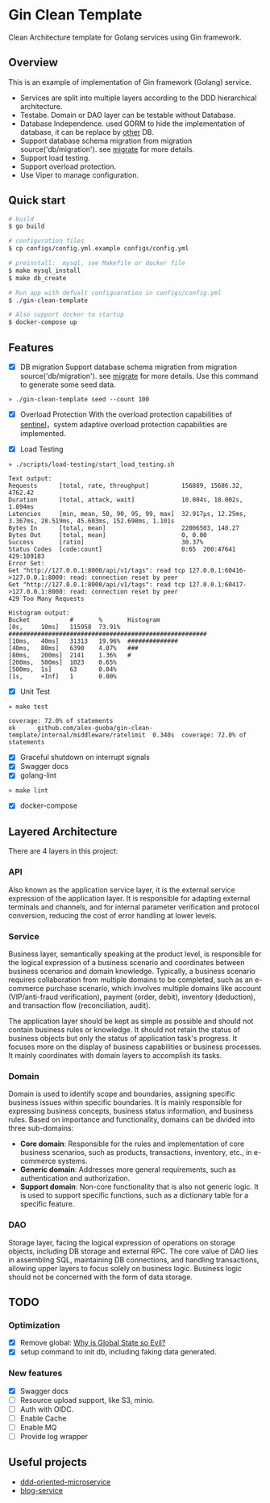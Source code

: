 
# Gin Clean Template

Clean Architecture template for Golang services using Gin framework.

## Overview 

This is an example of implementation of Gin framework (Golang) service.

- Services are split into multiple layers according to the DDD hierarchical architecture.
- Testabe. Domain or DAO layer can be testable without Database. 
- Database Independence. used GORM to hide the implementation of database, it can be replace by [other](https://gorm.io/docs/connecting_to_the_database.html) DB.
- Support database schema migration from migration source('db/migration'). see [migrate](https://github.com/golang-migrate/migrate) for more details.
- Support load testing.
- Support overload protection.
- Use Viper to manage configuration.


## Quick start

```sh
# build
$ go build

# configuration files
$ cp configs/config.yml.example configs/config.yml

# preinstall:  mysql, see Makefile or docker file
$ make mysql_install
$ make db_create

# Run app with defualt configuaration in configs/config.yml
$ ./gin-clean-template

# Also support docker to startup
$ docker-compose up
```

## Features

- [x] DB migration
Support database schema migration from migration source('db/migration'). see [migrate](https://github.com/golang-migrate/migrate) for more details.
Use this command to generate some seed data.

``` shell
» ./gin-clean-template seed --count 100
```

- [x] Overload Protection
With the overload protection capabilities of [sentinel](https://github.com/alibaba/sentinel-golang)，system adaptive overload protection capabilities are implemented.

- [x] Load Testing

``` shell
» ./scripts/load-testing/start_load_testing.sh

Text output:
Requests      [total, rate, throughput]         156889, 15686.32, 4762.42
Duration      [total, attack, wait]             10.004s, 10.002s, 1.894ms
Latencies     [min, mean, 50, 90, 95, 99, max]  32.917µs, 12.25ms, 3.367ms, 28.519ms, 45.603ms, 152.698ms, 1.101s
Bytes In      [total, mean]                     22006503, 140.27
Bytes Out     [total, mean]                     0, 0.00
Success       [ratio]                           30.37%
Status Codes  [code:count]                      0:65  200:47641  429:109183
Error Set:
Get "http://127.0.0.1:8000/api/v1/tags": read tcp 127.0.0.1:60416->127.0.0.1:8000: read: connection reset by peer
Get "http://127.0.0.1:8000/api/v1/tags": read tcp 127.0.0.1:60417->127.0.0.1:8000: read: connection reset by peer
429 Too Many Requests

Histogram output:
Bucket           #       %       Histogram
[0s,     10ms]   115958  73.91%  #######################################################
[10ms,   40ms]   31313   19.96%  ##############
[40ms,   80ms]   6390    4.07%   ###
[80ms,   200ms]  2141    1.36%   #
[200ms,  500ms]  1023    0.65%
[500ms,  1s]     63      0.04%
[1s,     +Inf]   1       0.00%
```

- [x] Unit Test

``` shell
» make test

coverage: 72.0% of statements
ok      github.com/alex-guoba/gin-clean-template/internal/middleware/ratelimit  0.340s  coverage: 72.0% of statements
```

- [x] Graceful shutdown on interrupt signals
- [x] Swagger docs
- [x] golang-lint 

```shell
» make lint
```

- [x] docker-compose 

## Layered Architecture 

There are 4 layers in this project:

### API

Also known as the application service layer, it is the external service expression of the application layer. It is responsible for adapting external terminals and channels, and for internal parameter verification and protocol conversion, reducing the cost of error handling at lower levels.

### Service

Business layer, semantically speaking at the product level, is responsible for the logical expression of a business scenario and coordinates between business scenarios and domain knowledge. Typically, a business scenario requires collaboration from multiple domains to be completed, such as an e-commerce purchase scenario, which involves multiple domains like account (VIP/anti-fraud verification), payment (order, debit), inventory (deduction), and transaction flow (reconciliation, audit).

The application layer should be kept as simple as possible and should not contain business rules or knowledge. It should not retain the status of business objects but only the status of application task's progress. It focuses more on the display of business capabilities or business processes. It mainly coordinates with domain layers to accomplish its tasks.


### Domain

Domain is used to identify scope and boundaries, assigning specific business issues within specific boundaries. It is mainly responsible for expressing business concepts, business status information, and business rules. Based on importance and functionality, domains can be divided into three sub-domains:

- **Core domain**: Responsible for the rules and implementation of core business scenarios, such as products, transactions, inventory, etc., in e-commerce systems.
- **Generic domain**: Addresses more general requirements, such as authentication and authorization.
- **Support domain**: Non-core functionality that is also not generic logic. It is used to support specific functions, such as a dictionary table for a specific feature.


### DAO

Storage layer, facing the logical expression of operations on storage objects, including DB storage and external RPC. The core value of DAO lies in assembling SQL, maintaining DB connections, and handling transactions, allowing upper layers to focus solely on business logic. Business logic should not be concerned with the form of data storage.


## TODO

### Optimization
- [x] Remove global: [Why is Global State so Evil?](https://softwareengineering.stackexchange.com/questions/148108/why-is-global-state-so-evil)
- [x] setup command to init db, including faking data generated.

### New features
- [x] Swagger docs
- [ ] Resource upload support, like S3, minio.
- [ ] Auth with OIDC.
- [ ] Enable Cache
- [ ] Enable MQ
- [ ] Provide log wrapper

## Useful projects
- [ddd-oriented-microservice](https://learn.microsoft.com/en-us/dotnet/architecture/microservices/microservice-ddd-cqrs-patterns/ddd-oriented-microservice)
- [blog-service](https://github.com/go-programming-tour-book/blog-service)

